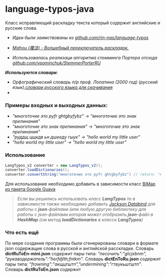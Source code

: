 # language-typos-java
Класс исправляющий раскладку текста который содержит английские и русские слова.

* _Идеи были заимствованы из [github.com/rin-nas/language-typos](https://github.com/rin-nas/language-typos)_

* _[Mahou (魔法) - Волшебный переключатель раскладок.](https://github.com/BladeMight/Mahou)_

* _Использовалась реализаци алгоритма стемминга Портера отсюда [github.com/vpominchuk/StemmerPorterRU](https://github.com/vpominchuk/StemmerPorterRU)_

_**Используются словари**:_
* _Орфографический словарь п/р проф. Лопатина (2000 год) (русский язык),[словари русского языка для скачивания](http://www.speakrus.ru/dict/)_
* 

### Примеры входных и выходных данных:
*  _"многоточие это pyfr ghtgbyfybz" -> "многоточие это знак препинания"_
*  _"многоточие это знак препинания" -> "многоточие это знак препинания"_
*  _"руддщ цщкдв ьн дшееду гыук" -> "hello world my little user"_
*  _"hello world my little user" -> "hello world my little user"_

### Использование 

```java 
LangTypos_v2 converter = new LangTypos_v2();
converter.loadDictionaries();
converter.convertString("многоточие это pyfr ghtgbyfybz") // return: "многоточие это знак препинания"
```

Для использование необходимо добавить в зависимости класс [BiMap из пакета Google Guava ](https://mvnrepository.com/artifact/com.google.guava/guava/28.1-jre)


>_Если вы решились использовать класс **LangTypos** то в зависимости также необходимо добавить [Jackson Databind](https://mvnrepository.com/artifact/com.fasterxml.jackson.core/jackson-databind/2.10.1) для работы с **json**-файлами (или любую другую библиотеку для работы с json-файлами которая может отобразить **json**-файл в **HashMap** (см метод **loadDictionaries** в классе **LangTypos**)_



### Что есть ещё 
По мере создания программы были сгенерированы словари в формате json содержащие слова в русской и английской расскладке. Словарь **dictRuToEn-mini.json** содержит пары типа: _"песочить":"gtcjxbnm", "рукаводержатель":"herfdjlth;fntkm"_. Словарь **dictEnToRu.json** содержит пары типа: _"frowning":"акщцтштп","undermining":"гтвукьштштп"_. Словарь **dictRuToEn.json** содержит 
